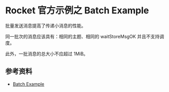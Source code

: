 # Rocket 官方示例之 Batch Example

批量发送消息提高了传递小消息的性能。

同一批次的消息应该具有：相同的主题、相同的 waitStoreMsgOK 并且不支持调度。

此外，一批消息的总大小不应超过 1MiB。

## 参考资料

- [Batch Example](https://rocketmq.apache.org/docs/batch-example/)
